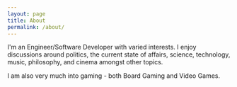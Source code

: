 ```yaml
---
layout: page
title: About
permalink: /about/
---
```


<!-- This is the base Jekyll theme. You can find out more info about customizing your Jekyll theme, as well as basic Jekyll usage documentation at [jekyllrb.com](https://jekyllrb.com/)

You can find the source code for Minima at GitHub:
[jekyll][jekyll-organization] /
[minima](https://github.com/jekyll/minima)

You can find the source code for Jekyll at GitHub:
[jekyll][jekyll-organization] /
[jekyll](https://github.com/jekyll/jekyll) -->
I'm an Engineer/Software Developer with varied interests. I enjoy discussions around politics, the current state of affairs, science, technology, music, philosophy, and cinema amongst other topics.

I am also very much into gaming - both Board Gaming and Video Games.


[jekyll-organization]: https://github.com/jekyll
